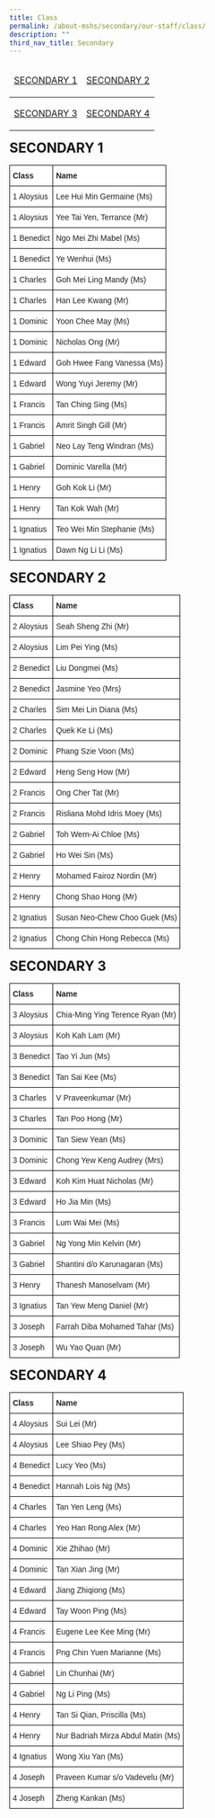 ```yaml
---
title: Class
permalink: /about-mshs/secondary/our-staff/class/
description: ""
third_nav_title: Secondary
---
```

<table>
<thead>
  <tr>
    <td><p><a href="/about-mshs/secondary/our-staff/class/#SECONDARY%201">SECONDARY 1
</a></p>
</td>
    <td><p><a href="/about-mshs/secondary/our-staff/class/#SECONDARY%202">SECONDARY 2
</a></p></td>
  </tr>
</thead>
<tbody>
  <tr>
    <td><p><a href="/about-mshs/secondary/our-staff/class/#SECONDARY%203">SECONDARY 3
</a></p></td>
    <td><p><a href="/about-mshs/secondary/our-staff/class/#SECONDARY%204">SECONDARY 4
</a></p></td>
  </tr>
</tbody>
</table>

**<font size="5">SECONDARY 1</font><a name="SECONDARY 1"></a>**

<style type="text/css">
.tg  {border-collapse:collapse;border-spacing:0;}
.tg td{border-color:black;border-style:solid;border-width:1px;font-family:Arial, sans-serif;font-size:14px;
  overflow:hidden;padding:10px 5px;word-break:normal;}
.tg th{border-color:black;border-style:solid;border-width:1px;font-family:Arial, sans-serif;font-size:14px;
  font-weight:normal;overflow:hidden;padding:10px 5px;word-break:normal;}
.tg .tg-clhh{background-color:#FFF;color:#222;font-weight:bold;text-align:left;vertical-align:middle}
.tg .tg-1ppo{background-color:#FFF;color:#222;text-align:left;vertical-align:middle}
.tg .tg-tsok{background-color:#FFF;color:#222;text-align:left;vertical-align:top}
</style>
<table class="tg">
<thead>
  <tr>
    <th class="tg-clhh"><span style="color:#222;background-color:transparent">Class</span></th>
    <th class="tg-clhh"><span style="color:#222;background-color:transparent">Name</span></th>
  </tr>
</thead>
<tbody>
  <tr>
    <td class="tg-1ppo"><span style="color:#222;background-color:transparent">1 Aloysius</span></td>
    <td class="tg-1ppo"><span style="color:#222;background-color:transparent">Lee Hui Min Germaine (Ms)  </span></td>
  </tr>
  <tr>
    <td class="tg-1ppo"><span style="color:#222;background-color:transparent">1 Aloysius</span></td>
    <td class="tg-1ppo"><span style="color:#222;background-color:transparent">Yee Tai Yen, Terrance (Mr)</span></td>
  </tr>
  <tr>
    <td class="tg-1ppo"><span style="color:#222;background-color:transparent">1 Benedict </span></td>
    <td class="tg-1ppo"><span style="color:#222;background-color:transparent">Ngo Mei Zhi Mabel (Ms)</span></td>
  </tr>
  <tr>
    <td class="tg-1ppo"><span style="color:#222;background-color:transparent">1 Benedict</span></td>
    <td class="tg-1ppo"><span style="color:#222;background-color:transparent">Ye Wenhui (Ms) </span><br></td>
  </tr>
  <tr>
    <td class="tg-1ppo"><span style="color:#222;background-color:transparent">1 Charles</span></td>
    <td class="tg-1ppo"><span style="color:#222;background-color:transparent">Goh Mei Ling Mandy (Ms) </span></td>
  </tr>
  <tr>
    <td class="tg-1ppo"><span style="color:#222;background-color:transparent">1 Charles</span></td>
    <td class="tg-tsok">Han Lee Kwang (Mr) </td>
  </tr>
  <tr>
    <td class="tg-1ppo"><span style="color:#222;background-color:transparent">1 Dominic</span></td>
    <td class="tg-1ppo"><span style="color:#222;background-color:transparent">Yoon Chee May (Ms) </span></td>
  </tr>
  <tr>
    <td class="tg-1ppo"><span style="color:#222;background-color:transparent">1 Dominic</span></td>
    <td class="tg-1ppo"><span style="color:#222;background-color:transparent">Nicholas Ong (Mr)</span></td>
  </tr>
  <tr>
    <td class="tg-1ppo"><span style="color:#222;background-color:transparent">1 Edward</span></td>
    <td class="tg-1ppo"><span style="color:#222;background-color:transparent">Goh Hwee Fang Vanessa (Ms) </span></td>
  </tr>
  <tr>
    <td class="tg-1ppo"><span style="color:#222;background-color:transparent">1 Edward</span></td>
    <td class="tg-1ppo"><span style="color:#222;background-color:transparent">Wong Yuyi Jeremy (Mr)</span><br></td>
  </tr>
  <tr>
    <td class="tg-1ppo"><span style="color:#222;background-color:transparent">1 Francis</span></td>
    <td class="tg-1ppo"><span style="color:#222;background-color:transparent">Tan Ching Sing (Ms) </span><br></td>
  </tr>
  <tr>
    <td class="tg-1ppo"><span style="color:#222;background-color:transparent">1 Francis</span></td>
    <td class="tg-1ppo"><span style="color:#222;background-color:transparent">Amrit Singh Gill (Mr) </span><br></td>
  </tr>
  <tr>
    <td class="tg-1ppo"><span style="color:#222;background-color:transparent">1 Gabriel</span></td>
    <td class="tg-1ppo"><span style="color:#222;background-color:transparent">Neo Lay Teng Windran (Ms) </span></td>
  </tr>
  <tr>
    <td class="tg-1ppo"><span style="color:#222;background-color:transparent">1 Gabriel</span></td>
    <td class="tg-1ppo"><span style="color:#222;background-color:transparent">Dominic Varella (Mr)  </span></td>
  </tr>
  <tr>
    <td class="tg-1ppo"><span style="color:#222;background-color:transparent">1 Henry</span></td>
    <td class="tg-1ppo"><span style="color:#222;background-color:transparent">Goh Kok Li (Mr) </span></td>
  </tr>
  <tr>
    <td class="tg-1ppo"><span style="color:#222;background-color:transparent">1 Henry</span></td>
    <td class="tg-1ppo"><span style="color:#222;background-color:transparent">Tan Kok Wah (Mr)</span><br></td>
  </tr>
  <tr>
    <td class="tg-1ppo"><span style="color:#222;background-color:transparent">1 Ignatius</span></td>
    <td class="tg-1ppo"><span style="color:#222;background-color:transparent">Teo Wei Min Stephanie (Ms)  </span><br></td>
  </tr>
  <tr>
    <td class="tg-1ppo"><span style="color:#222;background-color:transparent">1 Ignatius</span></td>
    <td class="tg-1ppo"><span style="color:#222;background-color:transparent">Dawn Ng Li Li (Ms) </span></td>
  </tr>
</tbody>
</table>

**<font size="5">SECONDARY 2</font><a name="SECONDARY 2"></a>**

<style type="text/css">
.tg  {border-collapse:collapse;border-spacing:0;}
.tg td{border-color:black;border-style:solid;border-width:1px;font-family:Arial, sans-serif;font-size:14px;
  overflow:hidden;padding:10px 5px;word-break:normal;}
.tg th{border-color:black;border-style:solid;border-width:1px;font-family:Arial, sans-serif;font-size:14px;
  font-weight:normal;overflow:hidden;padding:10px 5px;word-break:normal;}
.tg .tg-clhh{background-color:#FFF;color:#222;font-weight:bold;text-align:left;vertical-align:middle}
.tg .tg-1ppo{background-color:#FFF;color:#222;text-align:left;vertical-align:middle}
.tg .tg-tsok{background-color:#FFF;color:#222;text-align:left;vertical-align:top}
</style>
<table class="tg">
<thead>
  <tr>
    <th class="tg-clhh"><span style="color:#222;background-color:transparent">Class</span></th>
    <th class="tg-clhh"><span style="color:#222;background-color:transparent">Name</span></th>
  </tr>
</thead>
<tbody>
  <tr>
    <td class="tg-1ppo"><span style="color:#222;background-color:transparent">2 Aloysius</span></td>
    <td class="tg-1ppo"><span style="color:#222;background-color:transparent">Seah Sheng Zhi (Mr) </span></td>
  </tr>
  <tr>
    <td class="tg-1ppo"><span style="color:#222;background-color:transparent">2 Aloysius</span></td>
    <td class="tg-1ppo"><span style="color:#222;background-color:transparent">Lim Pei Ying (Ms)</span></td>
  </tr>
  <tr>
    <td class="tg-1ppo"><span style="color:#222;background-color:transparent">2 Benedict</span><br></td>
    <td class="tg-1ppo"><span style="color:#222;background-color:transparent">Liu Dongmei (Ms) </span></td>
  </tr>
  <tr>
    <td class="tg-1ppo"><span style="color:#222;background-color:transparent">2 Benedict </span></td>
    <td class="tg-1ppo"><span style="color:#222;background-color:transparent">Jasmine Yeo (Mrs)</span></td>
  </tr>
  <tr>
    <td class="tg-1ppo"><span style="color:#222;background-color:transparent">2 Charles</span></td>
    <td class="tg-1ppo"><span style="color:#222;background-color:transparent">Sim Mei Lin Diana (Ms)</span></td>
  </tr>
  <tr>
    <td class="tg-1ppo"><span style="color:#222;background-color:transparent">2 Charles</span></td>
    <td class="tg-tsok">Quek Ke Li (Ms) <br></td>
  </tr>
  <tr>
    <td class="tg-1ppo"><span style="color:#222;background-color:transparent">2 Dominic</span></td>
    <td class="tg-1ppo"><span style="color:#222;background-color:transparent">Phang Szie Voon (Ms) </span><br></td>
  </tr>
  <tr>
    <td class="tg-1ppo"><span style="color:#222;background-color:transparent">2 Edward</span></td>
    <td class="tg-1ppo"><span style="color:#222;background-color:transparent">Heng Seng How (Mr) </span><br></td>
  </tr>
  <tr>
    <td class="tg-1ppo"><span style="color:#222;background-color:transparent">2 Francis</span></td>
    <td class="tg-1ppo"><span style="color:#222;background-color:transparent">Ong Cher Tat (Mr)</span><br></td>
  </tr>
  <tr>
    <td class="tg-1ppo"><span style="color:#222;background-color:transparent">2 Francis</span></td>
    <td class="tg-1ppo"><span style="color:#222;background-color:transparent">Risliana Mohd Idris Moey (Ms)</span><br></td>
  </tr>
  <tr>
    <td class="tg-1ppo"><span style="color:#222;background-color:transparent">2 Gabriel</span></td>
    <td class="tg-1ppo"><span style="color:#222;background-color:transparent">Toh Wern-Ai Chloe (Ms) </span></td>
  </tr>
  <tr>
    <td class="tg-1ppo"><span style="color:#222;background-color:transparent">2 Gabriel </span></td>
    <td class="tg-1ppo"><span style="color:#222;background-color:transparent">Ho Wei Sin (Ms) </span></td>
  </tr>
  <tr>
    <td class="tg-1ppo"><span style="color:#222;background-color:transparent">2 Henry</span></td>
    <td class="tg-1ppo"><span style="color:#222;background-color:transparent">Mohamed Fairoz Nordin (Mr)</span> <span style="color:#222;background-color:transparent"> </span><br></td>
  </tr>
  <tr>
    <td class="tg-1ppo"><span style="color:#222;background-color:transparent">2 Henry</span></td>
    <td class="tg-1ppo"><span style="color:#222;background-color:transparent">Chong Shao Hong (Mr)</span></td>
  </tr>
  <tr>
    <td class="tg-1ppo"><span style="color:#222;background-color:transparent">2 Ignatius</span></td>
    <td class="tg-1ppo"><span style="color:#222;background-color:transparent">Susan Neo-Chew Choo Guek (Ms) </span></td>
  </tr>
  <tr>
    <td class="tg-1ppo"><span style="color:#222;background-color:transparent">2 Ignatius </span><br></td>
    <td class="tg-1ppo"><span style="color:#222;background-color:transparent">Chong Chin Hong Rebecca (Ms)</span></td>
  </tr>
</tbody>
</table>

**<font size="5">SECONDARY 3</font><a name="SECONDARY 3"></a>**

<style type="text/css">
.tg  {border-collapse:collapse;border-spacing:0;}
.tg td{border-color:black;border-style:solid;border-width:1px;font-family:Arial, sans-serif;font-size:14px;
  overflow:hidden;padding:10px 5px;word-break:normal;}
.tg th{border-color:black;border-style:solid;border-width:1px;font-family:Arial, sans-serif;font-size:14px;
  font-weight:normal;overflow:hidden;padding:10px 5px;word-break:normal;}
.tg .tg-clhh{background-color:#FFF;color:#222;font-weight:bold;text-align:left;vertical-align:middle}
.tg .tg-1ppo{background-color:#FFF;color:#222;text-align:left;vertical-align:middle}
</style>
<table class="tg">
<thead>
  <tr>
    <th class="tg-clhh"><span style="color:#222;background-color:transparent">Class</span></th>
    <th class="tg-clhh"><span style="color:#222;background-color:transparent">Name</span></th>
  </tr>
</thead>
<tbody>
  <tr>
    <td class="tg-1ppo"><span style="color:#222;background-color:transparent">3 Aloysius</span></td>
    <td class="tg-1ppo"><span style="color:#222;background-color:transparent">Chia-Ming Ying Terence Ryan (Mr) </span></td>
  </tr>
  <tr>
    <td class="tg-1ppo"><span style="color:#222;background-color:transparent">3 Aloysius </span><br></td>
    <td class="tg-1ppo"><span style="color:#222;background-color:transparent">Koh Kah Lam (Mr)</span></td>
  </tr>
  <tr>
    <td class="tg-1ppo"><span style="color:#222;background-color:transparent">3 Benedict</span><br></td>
    <td class="tg-1ppo"><span style="color:#222;background-color:transparent">Tao Yi Jun (Ms) </span></td>
  </tr>
  <tr>
    <td class="tg-1ppo"><span style="color:#222;background-color:transparent">3 Benedict </span></td>
    <td class="tg-1ppo"><span style="color:#222;background-color:transparent">Tan Sai Kee (Ms) </span></td>
  </tr>
  <tr>
    <td class="tg-1ppo"><span style="color:#222;background-color:transparent">3 Charles</span></td>
    <td class="tg-1ppo"><span style="color:#222;background-color:transparent">V Praveenkumar (Mr) </span><br></td>
  </tr>
  <tr>
    <td class="tg-1ppo"><span style="color:#222;background-color:transparent">3 Charles </span></td>
    <td class="tg-1ppo"><span style="color:#222;background-color:transparent">Tan Poo Hong (Mr) </span></td>
  </tr>
  <tr>
    <td class="tg-1ppo"><span style="color:#222;background-color:transparent">3 Dominic</span></td>
    <td class="tg-1ppo"><span style="color:#222;background-color:transparent">Tan Siew Yean (Ms) </span></td>
  </tr>
  <tr>
    <td class="tg-1ppo"><span style="color:#222;background-color:transparent">3 Dominic </span></td>
    <td class="tg-1ppo"><span style="color:#222;background-color:transparent">Chong Yew Keng Audrey (Mrs) </span></td>
  </tr>
  <tr>
    <td class="tg-1ppo"><span style="color:#222;background-color:transparent">3 Edward</span></td>
    <td class="tg-1ppo"><span style="color:#222;background-color:transparent">Koh Kim Huat Nicholas (Mr) </span></td>
  </tr>
  <tr>
    <td class="tg-1ppo"><span style="color:#222;background-color:transparent">3 Edward </span></td>
    <td class="tg-1ppo"><span style="color:#222;background-color:transparent">Ho Jia Min (Ms) </span></td>
  </tr>
  <tr>
    <td class="tg-1ppo"><span style="color:#222;background-color:transparent">3 Francis</span></td>
    <td class="tg-1ppo"><span style="color:#222;background-color:transparent">Lum Wai Mei (Ms) </span></td>
  </tr>
  <tr>
    <td class="tg-1ppo"><span style="color:#222;background-color:transparent">3 Gabriel</span></td>
    <td class="tg-1ppo"><span style="color:#222;background-color:transparent">Ng Yong Min Kelvin (Mr) </span></td>
  </tr>
  <tr>
    <td class="tg-1ppo"><span style="color:#222;background-color:transparent">3 Gabriel</span></td>
    <td class="tg-1ppo"><span style="color:#222;background-color:transparent">Shantini d/o Karunagaran (Ms) </span></td>
  </tr>
  <tr>
    <td class="tg-1ppo"><span style="color:#222;background-color:transparent">3 Henry</span></td>
    <td class="tg-1ppo"><span style="color:#222;background-color:transparent">Thanesh Manoselvam (Mr) </span></td>
  </tr>
  <tr>
    <td class="tg-1ppo"><span style="color:#222;background-color:transparent">3 Ignatius</span></td>
    <td class="tg-1ppo"><span style="color:#222;background-color:transparent">Tan Yew Meng Daniel (Mr)</span></td>
  </tr>
  <tr>
    <td class="tg-1ppo"><span style="color:#222;background-color:transparent">3 Joseph</span></td>
    <td class="tg-1ppo"><span style="color:#222;background-color:transparent">Farrah Diba Mohamed Tahar (Ms) </span><br></td>
  </tr>
  <tr>
    <td class="tg-1ppo"><span style="color:#222;background-color:transparent">3 Joseph</span></td>
    <td class="tg-1ppo"><span style="color:#222;background-color:transparent">Wu Yao Quan (Mr) </span></td>
  </tr>
</tbody>
</table>

**<font size="5">SECONDARY 4</font><a name="SECONDARY 4"></a>**

<style type="text/css">
.tg  {border-collapse:collapse;border-spacing:0;}
.tg td{border-color:black;border-style:solid;border-width:1px;font-family:Arial, sans-serif;font-size:14px;
  overflow:hidden;padding:10px 5px;word-break:normal;}
.tg th{border-color:black;border-style:solid;border-width:1px;font-family:Arial, sans-serif;font-size:14px;
  font-weight:normal;overflow:hidden;padding:10px 5px;word-break:normal;}
.tg .tg-clhh{background-color:#FFF;color:#222;font-weight:bold;text-align:left;vertical-align:middle}
.tg .tg-1ppo{background-color:#FFF;color:#222;text-align:left;vertical-align:middle}
</style>
<table class="tg">
<thead>
  <tr>
    <th class="tg-clhh"><span style="color:#222;background-color:transparent">Class</span></th>
    <th class="tg-clhh"><span style="color:#222;background-color:transparent">Name</span></th>
  </tr>
</thead>
<tbody>
  <tr>
    <td class="tg-1ppo"><span style="color:#222;background-color:transparent">4 Aloysius </span><br></td>
    <td class="tg-1ppo"><span style="color:#222;background-color:transparent">Sui Lei (Mr)</span><br></td>
  </tr>
  <tr>
    <td class="tg-1ppo"><span style="color:#222;background-color:transparent">4 Aloysius  </span></td>
    <td class="tg-1ppo"><span style="color:#222;background-color:transparent">Lee Shiao Pey (Ms) </span></td>
  </tr>
  <tr>
    <td class="tg-1ppo"><span style="color:#222;background-color:transparent">4 Benedict  </span><br></td>
    <td class="tg-1ppo"><span style="color:#222;background-color:transparent">Lucy Yeo (Ms)</span><br></td>
  </tr>
  <tr>
    <td class="tg-1ppo"><span style="color:#222;background-color:transparent">4 Benedict  </span></td>
    <td class="tg-1ppo"><span style="color:#222;background-color:transparent">Hannah Lois Ng (Ms) </span></td>
  </tr>
  <tr>
    <td class="tg-1ppo"><span style="color:#222;background-color:transparent">4 Charles </span><br></td>
    <td class="tg-1ppo"><span style="color:#222;background-color:transparent">Tan Yen Leng (Ms)</span><br></td>
  </tr>
  <tr>
    <td class="tg-1ppo"><span style="color:#222;background-color:transparent">4 Charles </span><br></td>
    <td class="tg-1ppo"><span style="color:#222;background-color:transparent">Yeo Han Rong Alex (Mr) </span></td>
  </tr>
  <tr>
    <td class="tg-1ppo"><span style="color:#222;background-color:transparent">4 Dominic </span><br></td>
    <td class="tg-1ppo"><span style="color:#222;background-color:transparent">Xie Zhihao (Mr) </span></td>
  </tr>
  <tr>
    <td class="tg-1ppo"><span style="color:#222;background-color:transparent">4 Dominic </span></td>
    <td class="tg-1ppo"><span style="color:#222;background-color:transparent">Tan Xian Jing (Mr) </span></td>
  </tr>
  <tr>
    <td class="tg-1ppo"><span style="color:#222;background-color:transparent">4 Edward</span></td>
    <td class="tg-1ppo"><span style="color:#222;background-color:transparent">Jiang Zhiqiong (Ms) </span></td>
  </tr>
  <tr>
    <td class="tg-1ppo"><span style="color:#222;background-color:transparent">4 Edward</span></td>
    <td class="tg-1ppo"><span style="color:#222;background-color:transparent">Tay Woon Ping (Ms) </span><br></td>
  </tr>
  <tr>
    <td class="tg-1ppo"><span style="color:#222;background-color:transparent">4 Francis</span></td>
    <td class="tg-1ppo"><span style="color:#222;background-color:transparent">Eugene Lee Kee Ming (Mr) </span><br></td>
  </tr>
  <tr>
    <td class="tg-1ppo"><span style="color:#222;background-color:transparent">4 Francis</span></td>
    <td class="tg-1ppo"><span style="color:#222;background-color:transparent">Png Chin Yuen Marianne (Ms) </span><br></td>
  </tr>
  <tr>
    <td class="tg-1ppo"><span style="color:#222;background-color:transparent">4 Gabriel</span></td>
    <td class="tg-1ppo"><span style="color:#222;background-color:transparent">Lin Chunhai (Mr)</span><br></td>
  </tr>
  <tr>
    <td class="tg-1ppo"><span style="color:#222;background-color:transparent">4 Gabriel</span></td>
    <td class="tg-1ppo"><span style="color:#222;background-color:transparent">Ng Li Ping (Ms) </span></td>
  </tr>
  <tr>
    <td class="tg-1ppo"><span style="color:#222;background-color:transparent">4 Henry</span></td>
    <td class="tg-1ppo"><span style="color:#222;background-color:transparent">Tan Si Qian, Priscilla (Ms) </span><br></td>
  </tr>
  <tr>
    <td class="tg-1ppo"><span style="color:#222;background-color:transparent">4 Henry</span></td>
    <td class="tg-1ppo"><span style="color:#222;background-color:transparent">Nur Badriah Mirza Abdul Matin (Ms) </span></td>
  </tr>
  <tr>
    <td class="tg-1ppo"><span style="color:#222;background-color:transparent">4 Ignatius</span></td>
    <td class="tg-1ppo"><span style="color:#222;background-color:transparent">Wong Xiu Yan (Ms) </span></td>
  </tr>
  <tr>
    <td class="tg-1ppo"><span style="color:#222;background-color:transparent">4 Joseph</span><br></td>
    <td class="tg-1ppo"><span style="color:#222;background-color:transparent">Praveen Kumar s/o Vadevelu (Mr)  </span></td>
  </tr>
  <tr>
    <td class="tg-1ppo"><span style="color:#222;background-color:transparent">4 Joseph</span></td>
    <td class="tg-1ppo"><span style="color:#222;background-color:transparent">Zheng Kankan (Ms)</span></td>
  </tr>
</tbody>
</table>